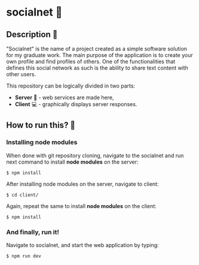 # socialnet :wave:

## Description :book:
"Socialnet" is the name of a project created as a simple software solution for my graduate work. The main purpose of the application is to create your own profile and find profiles of others. One of the functionalities that defines this social network as such is the ability to share text content with other users.

This repository can be logically divided in two parts:
* **Server** :satellite: - web services are made here,
* **Client** :computer: - graphically displays server responses.

## How to run this? :checkered_flag:

### Installing node modules
When done with git repository cloning, navigate to the socialnet and run next command to install **node modules** on the server:
```
$ npm install
```

After installing node modules on the server, navigate to client:
```
$ cd client/
```

Again, repeat the same to install **node modules** on the client:
```
$ npm install
```

### And finally, run it!
Navigate to socialnet, and start the web application by typing:
```
$ npm run dev
```
